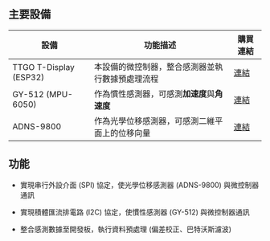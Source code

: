 

## 主要設備

| 設備 | 功能描述 | 購買連結 |
| -------- | ---------- | -----------|
| TTGO T-Display (ESP32) |  本設備的微控制器，整合感測器並執行數據預處理流程  | [連結](https://www.jmaker.com.tw/products/ttgo-t-display)
| GY-512 (MPU-6050) | 作為慣性感測器，可感測**加速度**與**角速度**   | [連結](https://jin-hua.com.tw/webc/html/product/show.aspx?num=29981)
| ADNS-9800 |  作為光學位移感測器，可感測二維平面上的位移向量  | [連結](https://www.ruten.com.tw/item/show?22211251813907)

## 功能

* 實現串行外設介面 (SPI) 協定，使光學位移感測器 (ADNS-9800) 與微控制器通訊

* 實現積體匯流排電路 (I2C) 協定，使慣性感測器 (GY-512) 與微控制器通訊
* 整合感測數據至開發板，執行資料預處理 (偏差校正、巴特沃斯濾波)